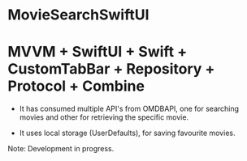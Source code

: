 # MovieSearchSwiftUI

# MVVM + SwiftUI + Swift + CustomTabBar + Repository + Protocol + Combine 

* It has consumed multiple API's from OMDBAPI, one for searching movies and other for retrieving the specific movie.

* It uses local storage (UserDefaults), for saving favourite movies.


Note: Development in progress.
